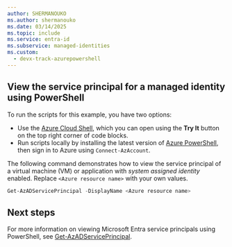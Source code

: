 ```yaml
---
author: SHERMANOUKO
ms.author: shermanouko
ms.date: 03/14/2025
ms.topic: include
ms.service: entra-id
ms.subservice: managed-identities
ms.custom:
  - devx-track-azurepowershell
---
```


## View the service principal for a managed identity using PowerShell

To run the scripts for this example, you have two options:
- Use the [Azure Cloud Shell](/azure/cloud-shell/overview), which you can open using the **Try It** button on the top right corner of code blocks.
- Run scripts locally by installing the latest version of [Azure PowerShell](/powershell/azure/install-azure-powershell), then sign in to Azure using `Connect-AzAccount`.
 
The following command demonstrates how to view the service principal of a virtual machine (VM) or application with *system assigned identity* enabled. Replace `<Azure resource name>` with your own values.

```powershell
Get-AzADServicePrincipal -DisplayName <Azure resource name>
```

## Next steps

For more information on viewing Microsoft Entra service principals using PowerShell, see [Get-AzADServicePrincipal](/powershell/module/az.resources/get-azadserviceprincipal).
